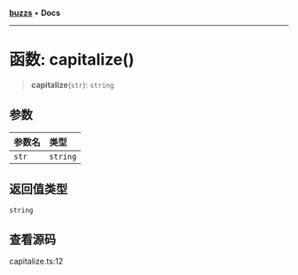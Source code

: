 [**buzzs**](../README.md) • **Docs**

***

# 函数: capitalize()

> **capitalize**(`str`): `string`

## 参数

| 参数名 | 类型 |
| :------ | :------ |
| `str` | `string` |

## 返回值类型

`string`

## 查看源码

capitalize.ts:12
